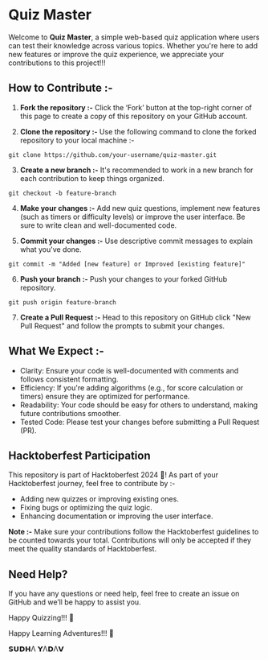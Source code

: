 # Quiz Master
Welcome to **Quiz Master**, a simple web-based quiz application where users can test their knowledge across various topics. Whether you're here to add new features or improve the quiz experience, we appreciate your contributions to this project!!!

## How to Contribute :-
1. **Fork the repository :-** Click the ‘Fork’ button at the top-right corner of this page to create a copy of this repository on your GitHub account.

2. **Clone the repository :-** Use the following command to clone the forked repository to your local machine :-

```
git clone https://github.com/your-username/quiz-master.git
```
3. **Create a new branch :-** It's recommended to work in a new branch for each contribution to keep things organized.

```
git checkout -b feature-branch
```
4. **Make your changes :-** Add new quiz questions, implement new features (such as timers or difficulty levels) or improve the user interface. Be sure to write clean and well-documented code.

5. **Commit your changes :-** Use descriptive commit messages to explain what you've done.

```
git commit -m "Added [new feature] or Improved [existing feature]"
```
6. **Push your branch :-** Push your changes to your forked GitHub repository.

```
git push origin feature-branch
```
7. **Create a Pull Request :-** Head to this repository on GitHub click "New Pull Request" and follow the prompts to submit your changes.

## What We Expect :-
* Clarity: Ensure your code is well-documented with comments and follows consistent formatting.
* Efficiency: If you're adding algorithms (e.g., for score calculation or timers) ensure they are optimized for performance.
* Readability: Your code should be easy for others to understand, making future contributions smoother.
* Tested Code: Please test your changes before submitting a Pull Request (PR).

## Hacktoberfest Participation
This repository is part of Hacktoberfest 2024 🎉! As part of your Hacktoberfest journey, feel free to contribute by :-

* Adding new quizzes or improving existing ones.
* Fixing bugs or optimizing the quiz logic.
* Enhancing documentation or improving the user interface.

**Note :-** Make sure your contributions follow the Hacktoberfest guidelines to be counted towards your total. Contributions will only be accepted if they meet the quality standards of Hacktoberfest.

## Need Help?
If you have any questions or need help, feel free to create an issue on GitHub and we’ll be happy to assist you.

Happy Quizzing!!! 🚀

Happy Learning Adventures!!! 🚀

𝗦𝗨𝗗𝗛Λ 𝗬Λ𝗗Λ𝗩
